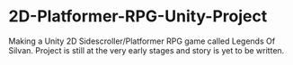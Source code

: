 # 2D-Platformer-RPG-Unity-Project
Making a Unity 2D Sidescroller/Platformer RPG game called Legends Of Silvan. 
Project is still at the very early stages and story is yet to be written.
